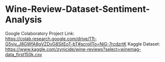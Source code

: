 # Wine-Review-Dataset-Sentiment-Analysis

Google Colaboratory Project Link: https://colab.research.google.com/drive/1Tt-G5yjv_J8GWfA8gVZDvG8SitEoT-bT#scrollTo=NiG-7rcdzrtK
Kaggle Dataset: https://www.kaggle.com/zynicide/wine-reviews?select=winemag-data_first150k.csv
